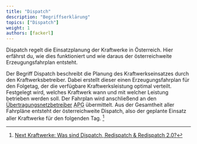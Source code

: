```yaml
---
title: "Dispatch"
description: "Begriffserklärung"
topics: ["Dispatch"]
weight: 1
authors: [fackerl]
---
```


Dispatch regelt die Einsatzplanung der Kraftwerke in Österreich. Hier erfährst du, wie dies funktioniert und wie daraus der österreichweite Erzeugungsfahrplan entsteht.

<!-- more -->

Der Begriff Dispatch beschreibt die Planung des Kraftwerkseinsatzes durch den Kraftwerksbetreiber. Dabei erstellt dieser einen Erzeugungsfahrplan für den Folgetag, der die verfügbare Kraftwerksleistung optimal verteilt. Festgelegt wird, welches Kraftwerk wann und mit welcher Leistung betrieben werden soll. Der Fahrplan wird anschließend an den [Übertragungsnetzbetreiber](/wissen/akteure/) <abbr title="Austrian Power Grid">APG</abbr> übermittelt. Aus der Gesamtheit aller Fahrpläne entsteht der österreichweite Dispatch, also der geplante Einsatz aller Kraftwerke für den folgenden Tag. [^1]

[^1]:[Next Kraftwerke: Was sind Dispatch, Redispatch & Redispatch 2.0?](https://www.next-kraftwerke.at/wissen/dispatch-redispatch)

